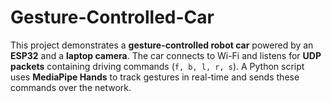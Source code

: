 # Gesture-Controlled-Car
 This project demonstrates a **gesture-controlled robot car** powered by an **ESP32** and a **laptop camera**.   The car connects to Wi-Fi and listens for **UDP packets** containing driving commands (`f, b, l, r, s`).   A Python script uses **MediaPipe Hands** to track gestures in real-time and sends these commands over the network.
